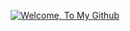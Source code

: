 
<p align="center">
  <a href="https://open.spotify.com/playlist/4j9TXN7TtfAcvUETY1chNw?si=0296b87733294694">
<!--   <a href="https://www.youtube.com/watch?v=dQw4w9WgXcQ&list=RDEMt6MUSQI0t_Ts2EDUDWGRhQ&start_radio=1&ab_channel=RickAstley"> -->
  <img src="https://github.com/user-attachments/assets/59739dc9-8fdb-48af-9cbc-10eb95b26a97" alt="Welcome, To My Github" />
  </a>
</p>
